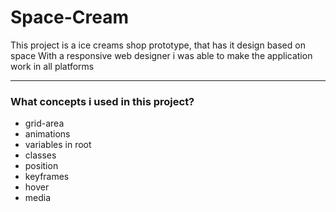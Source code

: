 # Space-Cream

This project is a ice creams shop prototype, that has it design based on space
With a responsive web designer i was able to make the application work in all platforms

---

### What concepts i used in this project?

- grid-area
- animations
- variables in root
- classes
- position
- keyframes
- hover
- media
